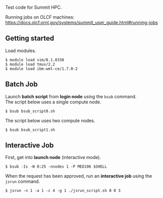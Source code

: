 Test code for Summit HPC.

Running jobs on OLCF machines:
https://docs.olcf.ornl.gov/systems/summit_user_guide.html#running-jobs

## Getting started
Load modules.
```shell
$ module load vim/8.1.0338
$ module load tmux/2.2
$ module load ibm-wml-ce/1.7.0-2
```

## Batch Job
Launch **batch script** from **login node** using the `bsub` command.<br>
The script below uses a single compute node.
```shell
$ bsub bsub_script0.sh
```

The script below uses two compute nodes.
```shell
$ bsub bsub_script1.sh
```

## Interactive Job
First, get into **launch node** (interactive mode).
```shell
$ bsub -Is -W 0:25 -nnodes 1 -P MED106 $SHELL
```

When the request has been approved, run an **interactive job** using the `jsrun` command.
```shell
$ jsrun -n 1 -a 1 -c 4 -g 1 ./jsrun_script.sh 0 0 3
```
